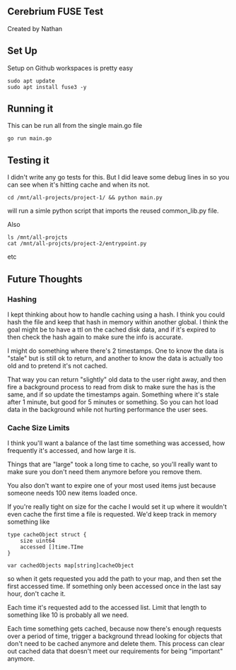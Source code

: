 ## Cerebrium FUSE Test

Created by Nathan

## Set Up
Setup on Github workspaces is pretty easy

```
sudo apt update
sudo apt install fuse3 -y
```

## Running it
This can be run all from the single main.go file

```
go run main.go
```

## Testing it
I didn't write any go tests for this. But I did leave some debug lines in so you can see when it's hitting cache and when its not.

`cd /mnt/all-projects/project-1/ && python main.py`

will run a simle python script that imports the reused common_lib.py file.

Also 
```
ls /mnt/all-projcts
cat /mnt/all-projcts/project-2/entrypoint.py
```
etc

## Future Thoughts

### Hashing
I kept thinking about how to handle caching using a hash. I think you could hash the file and keep that hash in memory within another global. I think the goal might be to have a ttl on the cached disk data, and if it's expired to then check the hash again to make sure the info is accurate.

I might do something where there's 2 timestamps. One to know the data is "stale" but is still ok to return, and another to know the data is actually too old and to pretend it's not cached.

That way you can return "slightly" old data to the user right away, and then fire a background process to read from disk to make sure the has is the same, and if so update the timestamps again.
Something where it's stale after 1 minute, but good for 5 minutes or something.  So you can hot load data in the background while not hurting performance the user sees.

### Cache Size Limits
I think you'll want a balance of the last time something was accessed, how frequently it's accessed, and how large it is. 

Things that are "large" took a long time to cache, so you'll really want to make sure you don't need them anymore before you remove them.

You also don't want to expire one of your most used items just because someone needs 100 new items loaded once.

If you're really tight on size for the cache I would set it up where it wouldn't even cache the first time a file is requested. We'd keep track in memory something like

```
type cacheObject struct {
    size uint64
    accessed []time.TIme
}

var cachedObjects map[string]cacheObject
```
so when it gets requested you add the path to your map, and then set the first accessed time.
If something only been accessed once in the last say hour, don't cache it.

Each time it's requested add to the accessed list. Limit that length to something like 10 is probably all we need.

Each time something gets cached, because now there's enough requests over a period of time, trigger a background thread looking for objects that don't need to be cached anymore and delete them. This process can clear out cached data that doesn't meet our requirements for being "important" anymore.
